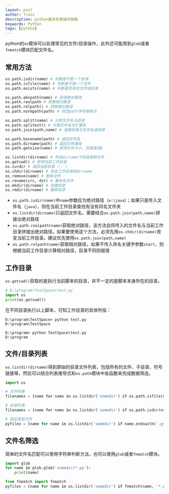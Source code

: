 ```yaml
---
layout: post
author: Train
description: python基本目录操作函数
keywords: Python
tags: [python]
---
```


python的`os`模块可以处理常见的文件/目录操作，此外还可能用到`glob`或者`fnmatch`模块匹配文件名。

## 常用方法

```python
os.path.isdir(name) # 判断是不是一个目录
os.path.isfile(name) # 判断是不是一个文件
os.path.exists(name) # 判断是否存在文件或目录

os.path.abspath(name) # 获得绝对路径
os.path.realpath # 获取绝对路径
os.path.relpath() # 获取相对路径
os.path.normpath(path) # 规范path字符串表示

os.path.split(name) # 分割文件名与目录
os.path.splitext() # 分离文件名与扩展名
os.path.join(path,name) # 连接目录与文件名或目录

os.path.basename(path) # 返回文件名
os.path.dirname(path) # 返回文件路径
os.path.getsize(name) # 获得文件大小，目录返回0

os.listdir(dirname) # 列出dirname下的目录和文件
os.getcwd() # 获得当前工作目录
os.curdir # 返回当前目录（'.')
os.chdir(dirname) # 改变工作目录到dirname
os.remove(name) # 删除文件
os.rename(src, dst) # 重命名文件
os.mkdir(dirname) # 创建目录
os.rmdir(dirname) # 删除目录
```

- `os.path.isdir(name)`中`name`参数应为绝对路径（`e:\java`）；如果只是传入文件名（`java`），则在当前工作目录查找有没有同名文件夹
- `os.listdir(dirname)`只返回文件名，需要结合`os.path.join(path,name)`拼接出绝对路径
- `os.path.realpath(name)`获取绝对路径，该方法会将传入的文件名与当前工作目录拼接出绝对路径。如果要使用这个方法，必须先用`os.chdir(dirname)`改变当前工作目录。建议优先使用`os.path.join(path,name)`
- `os.path.relpath(name)`获取相对路径，如果不传入命名关键字参数`start`，则根据当前工作目录计算相对路径，目录不同则报错

## 工作目录

`os.getcwd()`获取的是执行当前脚本的目录，并不一定的是脚本本身所在的目录。

```python
# D:\program\TestSpace\test.py
import os
print(os.getcwd())
```

在不同目录执行以上脚本，可知工作目录的具体所指：

```shell
D:\program\TestSpace> python test.py
D:\program\TestSpace

D:\program> python TestSpace\test.py
D:\program
```

## 文件/目录列表

`os.listdir(dirname)`得到原始的目录文件列表，包括所有的文件、子目录、符号链接等，然后可以结合列表推导式和`os.path`模块中各函数来完成数据筛选。

``` python
import os

# 文件列表
filenames = [name for name in os.listdir('somedir') if os.path.isfile(os.path.join('somedir', name))]

# 目录列表
filenames = [name for name in os.listdir('somedir') if os.path.isdir(os.path.join('somedir', name))]

# 指定类型文件
pyfiles = [name for name in os.listdir('somedir') if name.endswith('.py')]
```


## 文件名筛选

简单的文件名匹配可以使用字符串判断方法，也可以使用`glob`或者`fnmatch`模块。

``` python
import glob
for name in glob.glob('somedir/*.py'):
    print(name)
```


``` python
from fnmatch import fnmatch
pyfiles = [name for name in os.listdir('somedir') if fnmatch(name, '*.py')]
```
